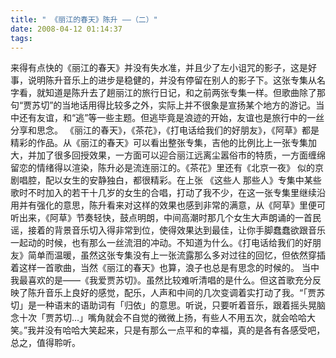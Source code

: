 ```yaml
---
title: " 《丽江的春天》陈升 ——（二）"
date: 2008-04-12 01:14:37
tags:
---
```


来得有点快的《丽江的春天》并没有失水准，并且少了左小诅咒的影子，这是好事，说明陈升音乐上的进步是稳健的，并没有停留在别人的影子下。这张专集从名字看，就知道是陈升去了趟丽江的旅行日记，和之前两张专集一样。但歌曲除了那句“贾苏切”的当地话用得比较多之外，实际上并不很象是宣扬某个地方的游记。当中还有友谊，和“逃”等一些主题。但逃毕竟是浪迹的开始，友谊也是旅行中的一丝分享和思念。 《丽江的春天》，《茶花》，《打电话给我们的好朋友》，《阿草》都是精彩的作品。从《丽江的春天》可以看出整张专集，吉他的比例比上一张专集加大，并加了很多回授效果，一方面可以迎合丽江远离尘嚣俗市的特质，一方面缠绵留恋的情绪得以渲染，陈升必是流连丽江的。《茶花》里还有《北京一夜》 似的京剧唱腔，配以女生的安静独白，都很精彩。在上张 《这些人 那些人》专集中某些歌时不时加入的若干十几岁的女生的合唱，打动了我不少，在这一张专集里继续沿用并有强化的意思，陈升看来对这样的效果也感到非常的满意，从《阿草》里便可听出来，《阿草》节奏轻快，鼓点明朗，中间高潮时那几个女生大声朗诵的一首民谣，接着的背景音乐切入得非常到位，使得效果达到最佳，让你手脚蠢蠢欲跟音乐一起动的时候，也有那么一丝流泪的冲动。不知道为什么。《打电话给我们的好朋友》简单而温暖，虽然这张专集没有上一张流露那么多对过往的回忆，但依然穿插着这样一首歌曲，当然《丽江的春天》也算，浪子也总是有思念的时候的。 当中我最喜欢的是——《我爱贾苏切》。虽然比较难听清唱的是什么。但这首歌充分反映了陈升音乐上良好的感觉，配乐，人声和中间的几次变调着实打动了我。“「贾苏切」是一种语末的语助词有「归依」的意思。听说，只要听着音乐，跟着摇头晃脑念十次「贾苏切…」嘴角就会不自觉的微微上扬，有些人不用五次，就会哈哈大笑。”我并没有哈哈大笑起来，只是有那么一点平和的幸福，真的是各有各感受吧，总之，值得聆听。